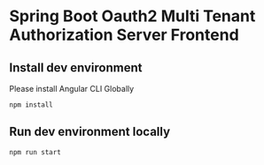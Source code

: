 
# Spring Boot Oauth2 Multi Tenant Authorization Server Frontend

## Install dev environment
Please install Angular CLI Globally

    npm install

## Run dev environment locally

    npm run start


